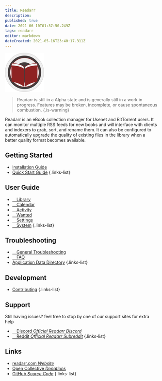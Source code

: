 ```yaml
---
title: Readarr
description: 
published: true
date: 2021-06-10T01:37:50.249Z
tags: readarr
editor: markdown
dateCreated: 2021-05-16T23:40:17.311Z
---
```


![128.png](/assets/readarr/logos/128.png)

> Readarr is still in a Alpha state and is generally still in a work in progress. Features may be broken, incomplete, or cause spontaneous combustion.
{.is-warning}

Readarr is an eBook collection manager for Usenet and BitTorrent users. It can monitor multiple RSS feeds for new books and will interface with clients and indexers to grab, sort, and rename them. It can also be configured to automatically upgrade the quality of existing files in the library when a better quality format becomes available.

## Getting Started

- [Installation Guide](/readarr/installation)
- [Quick Start Guide](/readarr/quick-start-guide)
{.links-list}

## User Guide

- [<i class="fas fa-play"></i>&emsp;Library](/readarr/library)
- [<i class="fas fa-calendar-alt"></i>&emsp;Calendar](/readarr/calendar)
- [<i class="fas fa-clock"></i>&emsp;Activity](/readarr/activity)
- [<i class="far fa-telescope"></i>&emsp;Wanted](/readarr/wanted)
- [<i class="fas fa-cogs"></i>&emsp;Settings](/readarr/settings)
- [<i class="fas fa-laptop"></i>&emsp;System](/readarr/system)
{.links-list}

## Troubleshooting

- [<i class="far fa-life-ring"></i>&emsp;General Troubleshooting](/readarr/troubleshooting)
- [<i class="far fa-question-circle"></i>&emsp;FAQ](/readarr/faq)
- [Application Data Directory](/readarr/appdata-directory)
{.links-list}

## Development

- [Contributing](/readarr/contributing)
{.links-list}

## Support

Still having issues? feel free to stop by one of our support sites for extra help

- [<i class="fab fa-discord"></i>&emsp;Discord *Official Readarr Discord*](https://readarr.com/discord)
- [<i class="fab fa-reddit"></i>&emsp;Reddit *Official Readarr Subreddit*](https://reddit.com/r/readarr)
{.links-list}

## Links

- [readarr.com *Website*](https://readarr.com)
- [Open Collective *Donations*](https://opencollective.com/readarr)
- [GitHub *Source Code*](https://github.com/readarr/readarr)
{.links-list}
